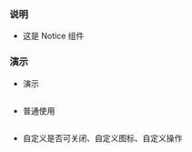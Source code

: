 ### 说明

*   这是 Notice 组件

### 演示

*   演示

```js {"codepath": "notice.jsx"}
```

*   普通使用

```js {"codepath": "base.jsx"}
```

*   自定义是否可关闭、自定义图标、自定义操作

```js {"codepath": "custom.jsx"}
```

